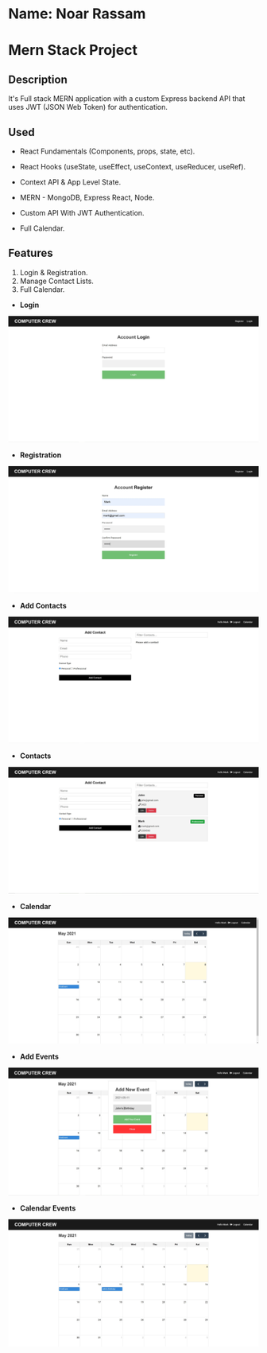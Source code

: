# Name: Noar Rassam

# Mern Stack Project

## Description
It's Full stack MERN application with a custom Express backend API that uses JWT (JSON Web Token) for authentication.

## Used
* React Fundamentals (Components, props, state, etc).

* React Hooks (useState, useEffect, useContext, useReducer, useRef).

* Context API & App Level State.

* MERN - MongoDB, Express React, Node.

* Custom API With JWT Authentication.

* Full Calendar.

## Features
1. Login & Registration.
2. Manage Contact Lists.
3. Full Calendar.

* **Login**

![![Login]()](https://github.com/noarrassam/MernStack-Login-Contacts-Calendar/blob/master/images/1.JPG)

* **Registration**

![![Registration]()](https://github.com/noarrassam/MernStack-Login-Contacts-Calendar/blob/master/images/2.JPG)

* **Add Contacts**

![![Add Contacts]()](https://github.com/noarrassam/MernStack-Login-Contacts-Calendar/blob/master/images/3.JPG)

* **Contacts**

![![Contacts]()](https://github.com/noarrassam/MernStack-Login-Contacts-Calendar/blob/master/images/6.JPG)

* **Calendar**

![![Calendar]()](https://github.com/noarrassam/MernStack-Login-Contacts-Calendar/blob/master/images/7.JPG)

* **Add Events**

![![Add Events]()](https://github.com/noarrassam/MernStack-Login-Contacts-Calendar/blob/master/images/8.JPG)

* **Calendar Events**

![![Calendar Events]()](https://github.com/noarrassam/MernStack-Login-Contacts-Calendar/blob/master/images/9.JPG)
